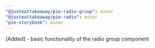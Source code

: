 ```yaml
---
"@justeattakeaway/pie-radio-group": minor
"@justeattakeaway/pie-radio": minor
"pie-storybook": minor
---
```


[Added] - basic functionality of the radio group component
